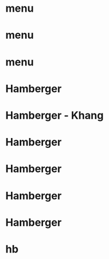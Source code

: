 # menu
# menu
# menu
# Hamberger
# Hamberger - Khang
# Hamberger
# Hamberger
# Hamberger
# Hamberger
# hb
